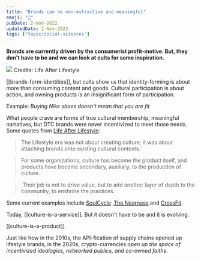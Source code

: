 ```yaml
---
title: "Brands can be non-extractive and meaningful"
emoji: "👼"
pubDate: 2-Nov-2022
updatedDate: 2-Nov-2022
tags: ["topic/social-sciences"]
---
```


**Brands are currently driven by the consumerist profit-motive. But, they don't have to be and we can look at cults for some inspiration.**

![](https://subpixel.space/uploads/horseshoebrands.png)
Credits: Life After Lifestyle

[[brands-form-identities]], but cults show us that identity-forming is about more than consuming content and goods. Cultural participation is about action, and owning products is an insignificant form of participation.

Example: _Buying Nike shoes doesn't mean that you are fit_

What people crave are forms of true cultural membership, meaningful narratives, but DTC brands were never incentivized to meet those needs. Some quotes from [Life After Lifestyle](https://subpixel.space/entries/life-after-lifestyle/):

> The Lifestyle era was not about creating culture; it was about attaching brands onto existing cultural contexts.

>For some organizations, culture has become the product itself, and products have become secondary, auxiliary, to the production of culture.

>  Their job is not to drive value, but to add another layer of depth to the community, to enshrine the practices.

Some current examples include [SoulCycle](https://www.soul-cycle.com/) ,[The Nearness](https://www.thenearness.coop/) and [CrossFit](https://www.crossfit.com/).

Today, [[culture-is-a-service]]. But it doesn't have to be and it is evolving. 

[[culture-is-a-product]]. 

Just like how in the 2010s, the API-fication of supply chains opened up lifestyle brands, in the 2020s, crypto-currencies _open up the space of incentivized idealogies, networked publics, and co-owned faiths_.